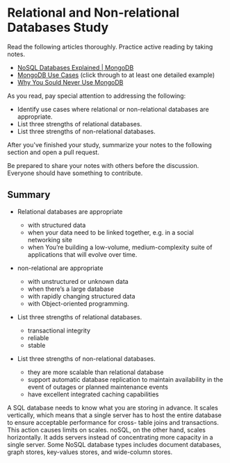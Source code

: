 # Relational and Non-relational Databases Study

Read the following articles thoroughly. Practice active reading by taking notes.

-   [NoSQL Databases Explained | MongoDB](https://www.mongodb.com/nosql-explained)
-   [MongoDB Use Cases](http://docs.mongodb.org/ecosystem/use-cases/) (click
    through to at least one detailed example)
-   [Why You Sould Never Use MongoDB](http://www.sarahmei.com/blog/2013/11/11/why-you-should-never-use-mongodb/)

As you read, pay special attention to addressing the following:

-   Identify use cases where relational or non-relational databases are
    appropriate.
-   List three strengths of relational databases.
-   List three strengths of non-relational databases.

After you've finished your study, summarize your notes to the following section
and open a pull request.

Be prepared to share your notes with others before the discussion. Everyone
should have something to contribute.

## Summary

- Relational databases are appropriate

    - with structured data
    - when your data need to be linked together, e.g. in a social networking site
    - when You’re building a low-volume, medium-complexity suite of applications that will evolve over time.

- non-relational are appropriate

    - with unstructured or unknown data
    - when there’s a large database
    - with rapidly changing structured data
    - with Object-oriented programming.

- List three strengths of relational databases.
    - transactional integrity
    - reliable
    - stable

- List three strengths of non-relational databases.
    - they are more scalable than relational database
    - support automatic database replication to maintain availability in the event of outages or planned maintenance events
    -  have excellent integrated caching capabilities


A SQL database needs to know what you are storing in advance. It scales vertically, which means that a single server has to host the entire database to ensure acceptable performance for cross- table joins and transactions. This action causes limits on scales. noSQL, on the other hand, scales horizontally. It adds servers instead of concentrating more capacity in a single server. Some NoSQL database types includes document databases, graph stores, key-values stores, and wide-column stores.
